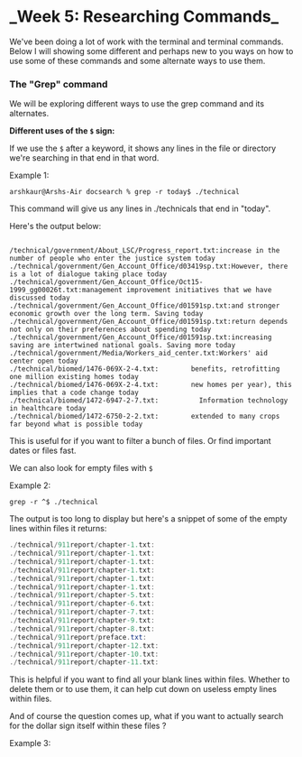 <h1>_Week 5: Researching Commands_</h1>

We've been doing a lot of work with the terminal and terminal commands. Below I will showing some different and perhaps new to you ways on how to use some of these commands and some alternate ways to use them. 

<h3>The "Grep" command</h3>
We will be exploring different ways to use the grep command and its alternates.

__Different uses of the ```$``` sign:__

If we use the ```$``` after a keyword, it shows any lines in the file or directory we're searching in that end in that word.


Example 1:

```arshkaur@Arshs-Air docsearch % grep -r today$ ./technical```

This command will give us any lines in ./technicals that end in "today".

Here's the output below:
```

/technical/government/About_LSC/Progress_report.txt:increase in the number of people who enter the justice system today
./technical/government/Gen_Account_Office/d03419sp.txt:However, there is a lot of dialogue taking place today
./technical/government/Gen_Account_Office/Oct15-1999_gg00026t.txt:management improvement initiatives that we have discussed today
./technical/government/Gen_Account_Office/d01591sp.txt:and stronger economic growth over the long term. Saving today
./technical/government/Gen_Account_Office/d01591sp.txt:return depends not only on their preferences about spending today
./technical/government/Gen_Account_Office/d01591sp.txt:increasing saving are intertwined national goals. Saving more today
./technical/government/Media/Workers_aid_center.txt:Workers' aid center open today
./technical/biomed/1476-069X-2-4.txt:        benefits, retrofitting one million existing homes today
./technical/biomed/1476-069X-2-4.txt:        new homes per year), this implies that a code change today
./technical/biomed/1472-6947-2-7.txt:          Information technology in healthcare today
./technical/biomed/1472-6750-2-2.txt:        extended to many crops far beyond what is possible today

```
This is useful for if you want to filter a bunch of files. Or find important dates or files fast.


We can also look for empty files with `$`

Example 2: 

```grep -r ^$ ./technical```

The output is too long to display but here's a snippet of some of the empty lines within files it returns: 

```cs
./technical/911report/chapter-1.txt:
./technical/911report/chapter-1.txt:
./technical/911report/chapter-1.txt:
./technical/911report/chapter-1.txt:
./technical/911report/chapter-1.txt:
./technical/911report/chapter-1.txt:
./technical/911report/chapter-5.txt:
./technical/911report/chapter-6.txt:
./technical/911report/chapter-7.txt:
./technical/911report/chapter-9.txt:
./technical/911report/chapter-8.txt:
./technical/911report/preface.txt:
./technical/911report/chapter-12.txt:
./technical/911report/chapter-10.txt:
./technical/911report/chapter-11.txt:
```

This is helpful if you want to find all your blank lines within files. Whether to delete them or to use them, it can help cut down on useless empty lines within files. 

And of course the question comes up, what if you want to actually search for the dollar sign itself within these files ?

Example 3:




